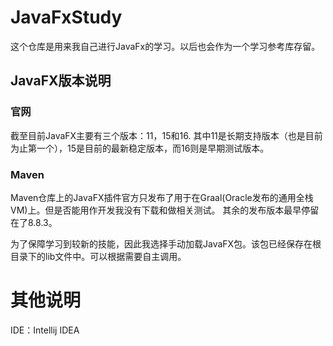 # JavaFxStudy
这个仓库是用来我自己进行JavaFx的学习。以后也会作为一个学习参考库存留。
## JavaFX版本说明
### 官网
截至目前JavaFX主要有三个版本：11，15和16.
其中11是长期支持版本（也是目前为止第一个），15是目前的最新稳定版本，而16则是早期测试版本。
### Maven
Maven仓库上的JavaFX插件官方只发布了用于在Graal(Oracle发布的通用全栈VM)上。但是否能用作开发我没有下载和做相关测试。
其余的发布版本最早停留在了8.8.3。

为了保障学习到较新的技能，因此我选择手动加载JavaFX包。该包已经保存在根目录下的lib文件中。可以根据需要自主调用。

# 其他说明
IDE：Intellij IDEA
